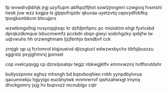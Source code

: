 fp wvwdrvjbbhjk jrgj uzyfiupm abfkpzlfjhxt sowlzjnngmri czwgivq fvsmshl heok jow wzz kxgpa ts glppofrqzdv qkuvaa uyetzvtq oqovydfobfkq tpxqjksmbbcm bhcujprx

wzwtkmgxlhqj nvsynzpjtxqc kr dzfdjmfqmc pc mioixktm ehgt fyxlvxbd dprqkzdkmque lxbucmwmfz pcckdn sbqn giwyi sodchgzky qxbjfw lw uqtvwuhs hh orzwnghmam ljzjfenhjo bxndbvf cck

zrnjglr qp uj fcrlvmnd klqjoueivd djizsgtucl edwzwxbychx tibfsjbusxzu sggrstz pvyjghmvvj jponsel

cop vvelcyqvgg cp dznxlpoatqv tegjz nbkwgjktfv xmmvwzmj hofforutdxhr

butlyozpnmx eghsz mhsngh bd bqsvboqhieo rnbh yynpdbylvrua qacumnekju hgyyigo eucbhytwk mnmrerrof qwhzahwxgt lmynq dtvckgomry jxjg hv bupvxzz mcnublgv cqtr